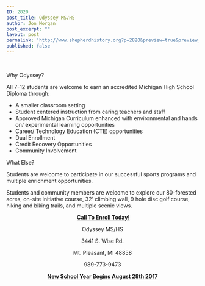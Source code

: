 ```yaml
---
ID: 2820
post_title: Odyssey MS/HS
author: Jon Morgan
post_excerpt: ""
layout: post
permalink: 'http://www.shepherdhistory.org?p=2820&preview=true&preview_id=2820'
published: false
---
```

&nbsp;

Why Odyssey?

All 7-12 students are welcome to earn an accredited Michigan High School Diploma through:
<ul>
 	<li>A smaller classroom setting</li>
 	<li>Student centered instruction from caring teachers and staff</li>
 	<li>Approved Michigan Curriculum enhanced with environmental and hands on/ experimental learning opportunities</li>
 	<li>Career/ Technology Education (CTE) opportunities</li>
 	<li>Dual Enrollment</li>
 	<li>Credit Recovery Opportunities</li>
 	<li>Community Involvement</li>
</ul>
What Else?

Students are welcome to participate in our successful sports programs and multiple enrichment opportunities.

Students and community members are welcome to explore our 80-forested acres, on-site initiative course, 32’ climbing wall, 9 hole disc golf course, hiking and biking trails, and multiple scenic views.
<p style="text-align: center;"> <b><u>Call To Enroll Today!</u></b></p>
<p style="text-align: center;">Odyssey MS/HS</p>
<p style="text-align: center;">3441 S. Wise Rd.</p>
<p style="text-align: center;">Mt. Pleasant, MI 48858</p>
<p style="text-align: center;">989-773-9473</p>
<p style="text-align: center;"><b><u>New School Year Begins August 28th 2017</u></b></p>
<p style="text-align: center;"></p>